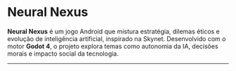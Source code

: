 # Neural Nexus

**Neural Nexus** é um jogo Android que mistura estratégia, dilemas éticos e evolução de inteligência artificial, inspirado na Skynet. Desenvolvido com o motor **Godot 4**, o projeto explora temas como autonomia da IA, decisões morais e impacto social da tecnologia.

---
